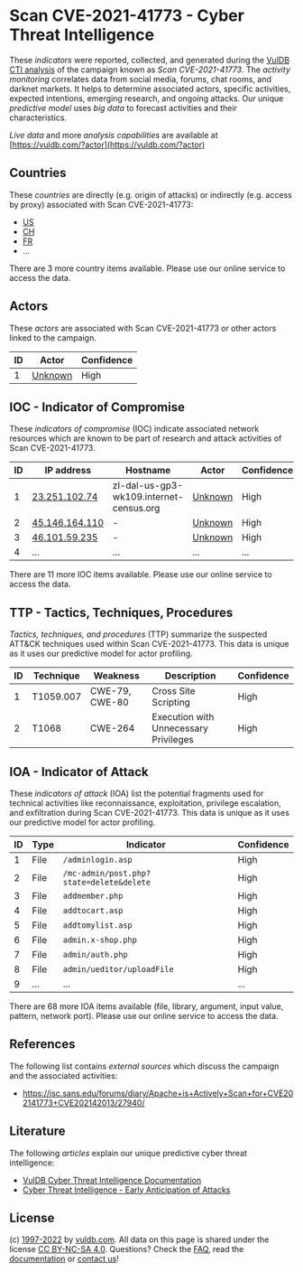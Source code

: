# Scan CVE-2021-41773 - Cyber Threat Intelligence

These _indicators_ were reported, collected, and generated during the [VulDB CTI analysis](https://vuldb.com/?kb.cti) of the campaign known as _Scan CVE-2021-41773_. The _activity monitoring_ correlates data from social media, forums, chat rooms, and darknet markets. It helps to determine associated actors, specific activities, expected intentions, emerging research, and ongoing attacks. Our unique _predictive model_ uses _big data_ to forecast activities and their characteristics.

_Live data_ and more _analysis capabilities_ are available at [https://vuldb.com/?actor](https://vuldb.com/?actor)

## Countries

These _countries_ are directly (e.g. origin of attacks) or indirectly (e.g. access by proxy) associated with Scan CVE-2021-41773:

* [US](https://vuldb.com/?country.us)
* [CH](https://vuldb.com/?country.ch)
* [FR](https://vuldb.com/?country.fr)
* ...

There are 3 more country items available. Please use our online service to access the data.

## Actors

These _actors_ are associated with Scan CVE-2021-41773 or other actors linked to the campaign.

ID | Actor | Confidence
-- | ----- | ----------
1 | [Unknown](https://vuldb.com/?actor.unknown) | High

## IOC - Indicator of Compromise

These _indicators of compromise_ (IOC) indicate associated network resources which are known to be part of research and attack activities of Scan CVE-2021-41773.

ID | IP address | Hostname | Actor | Confidence
-- | ---------- | -------- | ----- | ----------
1 | [23.251.102.74](https://vuldb.com/?ip.23.251.102.74) | zl-dal-us-gp3-wk109.internet-census.org | [Unknown](https://vuldb.com/?actor.unknown) | High
2 | [45.146.164.110](https://vuldb.com/?ip.45.146.164.110) | - | [Unknown](https://vuldb.com/?actor.unknown) | High
3 | [46.101.59.235](https://vuldb.com/?ip.46.101.59.235) | - | [Unknown](https://vuldb.com/?actor.unknown) | High
4 | ... | ... | ... | ...

There are 11 more IOC items available. Please use our online service to access the data.

## TTP - Tactics, Techniques, Procedures

_Tactics, techniques, and procedures_ (TTP) summarize the suspected ATT&CK techniques used within Scan CVE-2021-41773. This data is unique as it uses our predictive model for actor profiling.

ID | Technique | Weakness | Description | Confidence
-- | --------- | -------- | ----------- | ----------
1 | T1059.007 | CWE-79, CWE-80 | Cross Site Scripting | High
2 | T1068 | CWE-264 | Execution with Unnecessary Privileges | High

## IOA - Indicator of Attack

These _indicators of attack_ (IOA) list the potential fragments used for technical activities like reconnaissance, exploitation, privilege escalation, and exfiltration during Scan CVE-2021-41773. This data is unique as it uses our predictive model for actor profiling.

ID | Type | Indicator | Confidence
-- | ---- | --------- | ----------
1 | File | `/adminlogin.asp` | High
2 | File | `/mc-admin/post.php?state=delete&delete` | High
3 | File | `addmember.php` | High
4 | File | `addtocart.asp` | High
5 | File | `addtomylist.asp` | High
6 | File | `admin.x-shop.php` | High
7 | File | `admin/auth.php` | High
8 | File | `admin/ueditor/uploadFile` | High
9 | ... | ... | ...

There are 68 more IOA items available (file, library, argument, input value, pattern, network port). Please use our online service to access the data.

## References

The following list contains _external sources_ which discuss the campaign and the associated activities:

* https://isc.sans.edu/forums/diary/Apache+is+Actively+Scan+for+CVE202141773+CVE202142013/27940/

## Literature

The following _articles_ explain our unique predictive cyber threat intelligence:

* [VulDB Cyber Threat Intelligence Documentation](https://vuldb.com/?kb.cti)
* [Cyber Threat Intelligence - Early Anticipation of Attacks](https://www.scip.ch/en/?labs.20201022)

## License

(c) [1997-2022](https://vuldb.com/?kb.changelog) by [vuldb.com](https://vuldb.com/?kb.about). All data on this page is shared under the license [CC BY-NC-SA 4.0](https://creativecommons.org/licenses/by-nc-sa/4.0/). Questions? Check the [FAQ](https://vuldb.com/?kb.faq), read the [documentation](https://vuldb.com/?kb) or [contact us](https://vuldb.com/?contact)!

